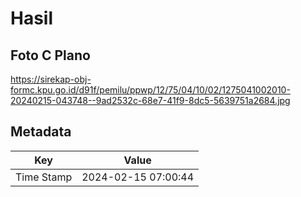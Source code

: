 # Hasil

## Foto C Plano

https://sirekap-obj-formc.kpu.go.id/d91f/pemilu/ppwp/12/75/04/10/02/1275041002010-20240215-043748--9ad2532c-68e7-41f9-8dc5-5639751a2684.jpg


## Metadata

| Key        | Value               |
| ---------- | ------------------- |
| Time Stamp | 2024-02-15 07:00:44 |



